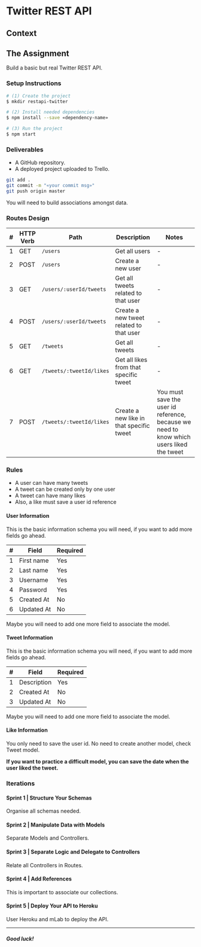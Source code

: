 # Twitter REST API

## Context

## The Assignment

Build a basic but real Twitter REST API.

### Setup Instructions

```sh
# (1) Create the project
$ mkdir restapi-twitter

# (2) Install needed dependencies
$ npm install --save «dependency-name»

# (3) Run the project
$ npm start
```

### Deliverables

+ A GitHub repository.
+ A deployed project uploaded to Trello.

```sh
git add .
git commit -m "«your commit msg»"
git push origin master
```

You will need to build associations amongst data.

### Routes Design

|#|HTTP Verb|Path|Description|Notes|
|-|---------|----|-----------|-----|
|1|GET|`/users`|Get all users|-|
|2|POST|`/users`|Create a new user|-|
|3|GET|`/users/:userId/tweets`|Get all tweets related to that user|-|
|4|POST|`/users/:userId/tweets`|Create a new tweet related to that user|-|
|5|GET|`/tweets`|Get all tweets|-|
|6|GET|`/tweets/:tweetId/likes`|Get all likes from that specific tweet|-|
|7|POST|`/tweets/:tweetId/likes`|Create a new like in that specific tweet|You must save the user id reference, because we need to know which users liked the tweet|

### Rules

+ A user can have many tweets
+ A tweet can be created only by one user
+ A tweet can have many likes
+ Also, a like must save a user id reference

#### User Information

This is the basic information schema you will need, if you want to add more fields go ahead.

|#|Field|Required|
|-|-----|--------|
|1|First name|Yes|
|2|Last name|Yes|
|3|Username|Yes|
|4|Password|Yes|
|5|Created At|No|
|6|Updated At|No|

Maybe you will need to add one more field to associate the model.

#### Tweet Information

This is the basic information schema you will need, if you want to add more fields go ahead.

|#|Field|Required|
|-|-----|--------|
|1|Description|Yes|
|2|Created At|No|
|3|Updated At|No|

Maybe you will need to add one more field to associate the model.

#### Like Information

You only need to save the user id. No need to create another model, check Tweet model.

**If you want to practice a difficult model, you can save the date when the user liked the tweet.**

### Iterations

#### Sprint 1 | Structure Your Schemas

Organise all schemas needed.

#### Sprint 2 | Manipulate Data with Models

Separate Models and Controllers.

#### Sprint 3 | Separate Logic and Delegate to Controllers

Relate all Controllers in Routes.

#### Sprint 4 | Add References

This is important to associate our collections.

#### Sprint 5 | Deploy Your API to Heroku

User Heroku and mLab to deploy the API.

---

##### Good luck!


